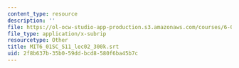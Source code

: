 ```yaml
---
content_type: resource
description: ''
file: https://ol-ocw-studio-app-production.s3.amazonaws.com/courses/6-01sc-introduction-to-electrical-engineering-and-computer-science-i-spring-2011/2f8b637b35b059ddbcd8580f6ba45b7c_MIT6_01SC_S11_lec02_300k.vtt
file_type: application/x-subrip
resourcetype: Other
title: MIT6_01SC_S11_lec02_300k.srt
uid: 2f8b637b-35b0-59dd-bcd8-580f6ba45b7c
---
```

